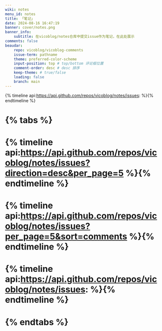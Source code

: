```yaml
---
wiki: notes
menu_id: notes
title: 「笔记」
date: 2024-08-16 16:47:19
banner: cover/notes.png
banner_info: 
    subtitle: 在vicoblog/notes仓库中提交issue作为笔记，在此处展示  
comments: false
beaudar:
    repo: vicoblog/vicoblog-comments
    issue-term: pathname
    theme: preferred-color-scheme
    input-position: top # top/bottom 评论框位置
    comment-order: desc # desc 排序
    keep-theme: # true/false
    loading: false
    branch: main
---
```


{% timeline api:https://api.github.com/repos/vicoblog/notes/issues: %}{% endtimeline %}

# {% tabs %}
# <!-- tab 最新 -->
# {% timeline api:https://api.github.com/repos/vicoblog/notes/issues?direction=desc&per_page=5 %}{% endtimeline %}
# <!-- tab 最多评论 -->
# {% timeline api:https://api.github.com/repos/vicoblog/notes/issues?per_page=5&sort=comments %}{% endtimeline %}
# <!-- tab 全部 issue -->
# {% timeline api:https://api.github.com/repos/vicoblog/notes/issues: %}{% endtimeline %}
# {% endtabs %}
